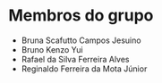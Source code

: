 # Membros do grupo
- Bruna Scafutto Campos Jesuino
- Bruno Kenzo Yui
- Rafael da Silva Ferreira Alves
- Reginaldo Ferreira da Mota Júnior